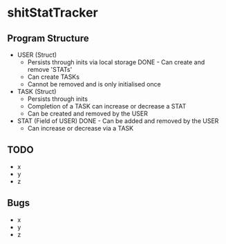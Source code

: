 # shitStatTracker

## Program Structure
- USER (Struct)
    - Persists through inits via local storage
DONE    - Can create and remove 'STATs'
    - Can create TASKs
    - Cannot be removed and is only initialised once
- TASK (Struct)
    - Persists through inits
    - Completion of a TASK can increase or decrease a STAT
    - Can be created and removed by the USER
- STAT (Field of USER)
DONE    - Can be added and removed by the USER
    - Can increase or decrease via a TASK

## TODO
- x
- y
- z

## Bugs
- x
- y
- z